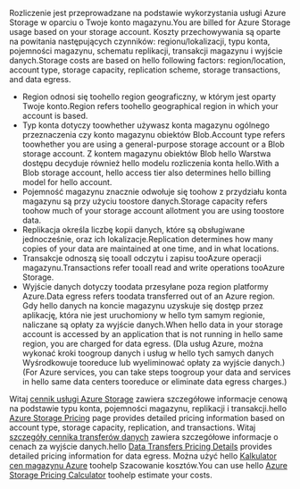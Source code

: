<span data-ttu-id="6ad67-101">Rozliczenie jest przeprowadzane na podstawie wykorzystania usługi Azure Storage w oparciu o Twoje konto magazynu.</span><span class="sxs-lookup"><span data-stu-id="6ad67-101">You are billed for Azure Storage usage based on your storage account.</span></span> <span data-ttu-id="6ad67-102">Koszty przechowywania są oparte na powitania następujących czynników: regionu/lokalizacji, typu konta, pojemności magazynu, schematu replikacji, transakcji magazynu i wyjście danych.</span><span class="sxs-lookup"><span data-stu-id="6ad67-102">Storage costs are based on hello following factors: region/location, account type, storage capacity, replication scheme, storage transactions, and data egress.</span></span>

* <span data-ttu-id="6ad67-103">Region odnosi się toohello region geograficzny, w którym jest oparty Twoje konto.</span><span class="sxs-lookup"><span data-stu-id="6ad67-103">Region refers toohello geographical region in which your account is based.</span></span>
* <span data-ttu-id="6ad67-104">Typ konta dotyczy toowhether używasz konta magazynu ogólnego przeznaczenia czy konto magazynu obiektów Blob.</span><span class="sxs-lookup"><span data-stu-id="6ad67-104">Account type refers toowhether you are using a general-purpose storage account or a Blob storage account.</span></span> <span data-ttu-id="6ad67-105">Z kontem magazynu obiektów Blob hello Warstwa dostępu decyduje również hello modelu rozliczenia konta hello.</span><span class="sxs-lookup"><span data-stu-id="6ad67-105">With a Blob storage account, hello access tier also determines hello billing model for hello account.</span></span>
* <span data-ttu-id="6ad67-106">Pojemność magazynu znacznie odwołuje się toohow z przydziału konta magazynu są przy użyciu toostore danych.</span><span class="sxs-lookup"><span data-stu-id="6ad67-106">Storage capacity refers toohow much of your storage account allotment you are using toostore data.</span></span>
* <span data-ttu-id="6ad67-107">Replikacja określa liczbę kopii danych, które są obsługiwane jednocześnie, oraz ich lokalizacje.</span><span class="sxs-lookup"><span data-stu-id="6ad67-107">Replication determines how many copies of your data are maintained at one time, and in what locations.</span></span>
* <span data-ttu-id="6ad67-108">Transakcje odnoszą się tooall odczytu i zapisu tooAzure operacji magazynu.</span><span class="sxs-lookup"><span data-stu-id="6ad67-108">Transactions refer tooall read and write operations tooAzure Storage.</span></span>
* <span data-ttu-id="6ad67-109">Wyjście danych dotyczy toodata przesyłane poza region platformy Azure.</span><span class="sxs-lookup"><span data-stu-id="6ad67-109">Data egress refers toodata transferred out of an Azure region.</span></span> <span data-ttu-id="6ad67-110">Gdy hello danych na koncie magazynu uzyskuje się dostęp przez aplikację, która nie jest uruchomiony w hello tym samym regionie, naliczane są opłaty za wyjście danych.</span><span class="sxs-lookup"><span data-stu-id="6ad67-110">When hello data in your storage account is accessed by an application that is not running in hello same region, you are charged for data egress.</span></span> <span data-ttu-id="6ad67-111">(Dla usług Azure, można wykonać kroki toogroup danych i usług w hello tych samych danych Wyśrodkowuje tooreduce lub wyeliminować opłaty za wyjście danych.)</span><span class="sxs-lookup"><span data-stu-id="6ad67-111">(For Azure services, you can take steps toogroup your data and services in hello same data centers tooreduce or eliminate data egress charges.)</span></span>

<span data-ttu-id="6ad67-112">Witaj [cennik usługi Azure Storage](https://azure.microsoft.com/pricing/details/storage/) zawiera szczegółowe informacje cenową na podstawie typu konta, pojemności magazynu, replikacji i transakcji.</span><span class="sxs-lookup"><span data-stu-id="6ad67-112">hello [Azure Storage Pricing](https://azure.microsoft.com/pricing/details/storage/) page provides detailed pricing information based on account type, storage capacity, replication, and transactions.</span></span> <span data-ttu-id="6ad67-113">Witaj [szczegóły cennika transferów danych](https://azure.microsoft.com/pricing/details/data-transfers/) zawiera szczegółowe informacje o cenach za wyjście danych.</span><span class="sxs-lookup"><span data-stu-id="6ad67-113">hello [Data Transfers Pricing Details](https://azure.microsoft.com/pricing/details/data-transfers/) provides detailed pricing information for data egress.</span></span> <span data-ttu-id="6ad67-114">Można użyć hello [Kalkulator cen magazynu Azure](https://azure.microsoft.com/pricing/calculator/?scenario=data-management) toohelp Szacowanie kosztów.</span><span class="sxs-lookup"><span data-stu-id="6ad67-114">You can use hello [Azure Storage Pricing Calculator](https://azure.microsoft.com/pricing/calculator/?scenario=data-management) toohelp estimate your costs.</span></span>

